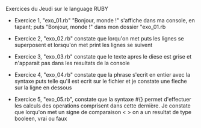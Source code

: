 Exercices du Jeudi sur le language RUBY

- Exercice 1, "exo_01.rb" "Bonjour, monde !" s'affiche dans ma console, en tapant; puts "Bonjour, monde !" dans mon dossier "exo_01.rb
- Exercice 2, "exo_02.rb" constate que lorqu'on met puts les lignes se superposent et lorsqu'on met print les lignes se suivent

- Exercice 3, "exo_03.rb" constate que le texte apres le diese est grise et n'apparait pas dans les resultats de la console

- Exercice 4, "exo_04.rb" constate que la phrase s'ecrit en entier avec la syntaxe puts telle qu'il est ecrit sur le fichier et je constate une fleche sur la ligne en dessous

- Exercice 5, "exo_05.rb", constate que la syntaxe #{} permet d'effectuer les calculs des operations comprisent dans cette dernière. Je constate que lorqu'on met un signe de comparaison < > on a un resultat de type booleen, vrai ou faux


